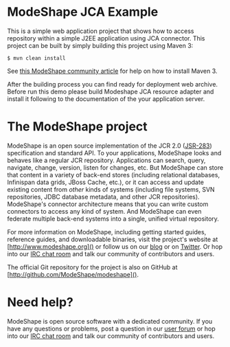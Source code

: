# ModeShape JCA Example

This is a simple web application project that shows how to access 
repository within a simple J2EE application using JCA connector. 
This project can be built by simply building this project using Maven 3:

    $ mvn clean install

See [this ModeShape community article](http://community.jboss.org/wiki/ModeShapeandMaven) 
for help on how to install Maven 3.

After the building process you can find ready for deployment web archive. 
Before run this demo please build Modeshape JCA resource adapter and 
install it following to the documentation of the your application server.

# The ModeShape project

ModeShape is an open source implementation of the JCR 2.0 
([JSR-283](http://www.jcp.org/en/jsr/detail?id=283])) specification and 
standard API. To your applications, ModeShape looks and behaves like a 
regular JCR repository. Applications can search, query, navigate, change, 
version, listen for changes, etc. But ModeShape can store that content 
in a variety of back-end stores (including relational databases, Infinispan 
data grids, JBoss Cache, etc.), or it can access and update existing content 
from *other* kinds of systems (including file systems, SVN repositories, 
JDBC database metadata, and other JCR repositories). ModeShape's connector 
architecture means that you can write custom connectors to access any 
kind of system. And ModeShape can even federate multiple back-end systems 
into a single, unified virtual repository.

For more information on ModeShape, including getting started guides, 
reference guides, and downloadable binaries, visit the project's website 
at [http://www.modeshape.org]() or follow us on our [blog](http://modeshape.wordpress.org) 
or on [Twitter](http://twitter.com/modeshape). Or hop into our 
[IRC chat room](http://www.jboss.org/modeshape/chat) and talk our community 
of contributors and users.

The official Git repository for the project is also on GitHub at 
[http://github.com/ModeShape/modeshape]().

# Need help?

ModeShape is open source software with a dedicated community. If you have 
any questions or problems, post a question in our 
[user forum](http://community.jboss.org/en/modeshape) or hop into our 
[IRC chat room](http://www.jboss.org/modeshape/chat) and talk our 
community of contributors and users.
